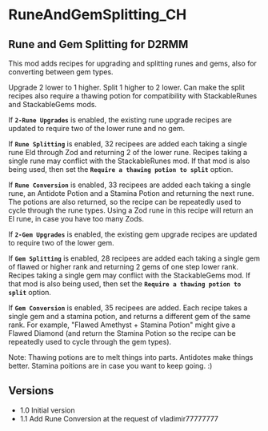 # RuneAndGemSplitting_CH

## Rune and Gem Splitting for D2RMM

This mod adds recipes for upgrading and splitting runes and gems, also for converting between gem types.

Upgrade 2 lower to 1 higher. Split 1 higher to 2 lower.
Can make the split recipes also require a thawing potion for compatibility with StackableRunes and StackableGems mods.

If __`2-Rune Upgrades`__ is enabled, the existing rune upgrade recipes are updated to require two of the lower rune and no gem.

If __`Rune Splitting`__ is enabled, 32 recipees are added each taking a single rune Eld through Zod and returning 2 of the lower rune.
Recipes taking a single rune may conflict with the StackableRunes mod. If that mod is also being used,
then set the  __`Require a thawing potion to split`__ option.

If __`Rune Conversion`__ is enabled, 33 recipees are added each taking a single rune, an Antidote Potion and a Stamina Potion and returning the next rune.
The potions are also returned, so the recipe can be repeatedly used to cycle through the rune types.
Using a Zod rune in this recipe will return an El rune, in case you have too many Zods.

If __`2-Gem Upgrades`__ is enabled, the existing gem upgrade recipes are updated to require two of the lower gem.

If __`Gem Splitting`__ is enabled, 28 recipees are added each taking a single gem of flawed or higher rank and returning 2 gems of one step lower rank.
Recipes taking a single gem may conflict with the StackableGems mod. If that mod is also being used,
then set the  __`Require a thawing potion to split`__ option.

If __`Gem Conversion`__ is enabled, 35 recipees are added.
Each recipe takes a single gem and a stamina potion, and returns a different gem of the same rank.
For example, "Flawed Amethyst + Stamina Potion" might give a Flawed Diamond
(and return the Stamina Potion so the recipe can be repeatedly used to cycle through the gem types).

Note: Thawing potions are to melt things into parts. Antidotes make things better. Stamina poitions are in case you want to keep going. :)

## Versions

- 1.0 Initial version
- 1.1 Add Rune Conversion at the request of vladimir77777777
